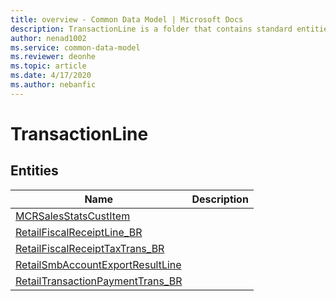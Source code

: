 ```yaml
---
title: overview - Common Data Model | Microsoft Docs
description: TransactionLine is a folder that contains standard entities related to the Common Data Model.
author: nenad1002
ms.service: common-data-model
ms.reviewer: deonhe
ms.topic: article
ms.date: 4/17/2020
ms.author: nebanfic
---
```


# TransactionLine


## Entities

|Name|Description|
|---|---|
|[MCRSalesStatsCustItem](MCRSalesStatsCustItem.md)||
|[RetailFiscalReceiptLine_BR](RetailFiscalReceiptLine_BR.md)||
|[RetailFiscalReceiptTaxTrans_BR](RetailFiscalReceiptTaxTrans_BR.md)||
|[RetailSmbAccountExportResultLine](RetailSmbAccountExportResultLine.md)||
|[RetailTransactionPaymentTrans_BR](RetailTransactionPaymentTrans_BR.md)||
